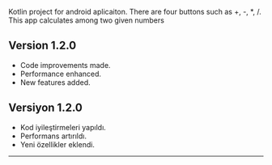 Kotlin project for android aplicaiton.
There are four buttons such as +, -, *, /.
This app calculates among two given numbers

## Version 1.2.0
- Code improvements made.
- Performance enhanced.
- New features added.

## Versiyon 1.2.0
- Kod iyileştirmeleri yapıldı.
- Performans artırıldı.
- Yeni özellikler eklendi.

---
